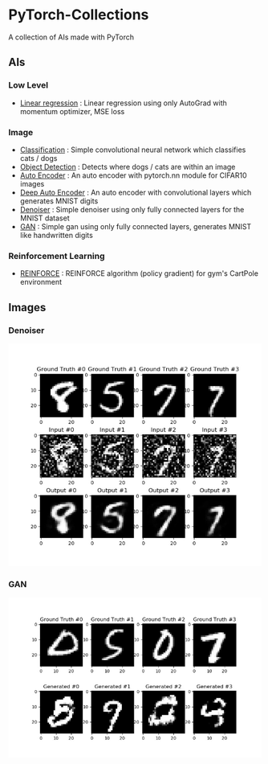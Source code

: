 # PyTorch-Collections

A collection of AIs made with PyTorch

## AIs

### Low Level
- [Linear regression](src/lowlevel.py) : Linear regression using only AutoGrad with momentum optimizer, MSE loss

### Image
- [Classification](src/classification.py) : Simple convolutional neural network which classifies cats / dogs
- [Object Detection](src/obj_detect.py) : Detects where dogs / cats are within an image
- [Auto Encoder](src/autoencoder.py) : An auto encoder with pytorch.nn module for CIFAR10 images
- [Deep Auto Encoder](src/deep_autoencoder.py) : An auto encoder with convolutional layers which generates MNIST digits
- [Denoiser](src/denoiser.py) : Simple denoiser using only fully connected layers for the MNIST dataset
- [GAN](src/gan.py) : Simple gan using only fully connected layers, generates MNIST like handwritten digits

### Reinforcement Learning
- [REINFORCE](src/reinforce.py) : REINFORCE algorithm (policy gradient) for gym's CartPole environment

## Images
### Denoiser

![Denoiser](res/denoiser.jpeg "Denoiser")

### GAN

![GAN](res/gan.jpeg "GAN")

